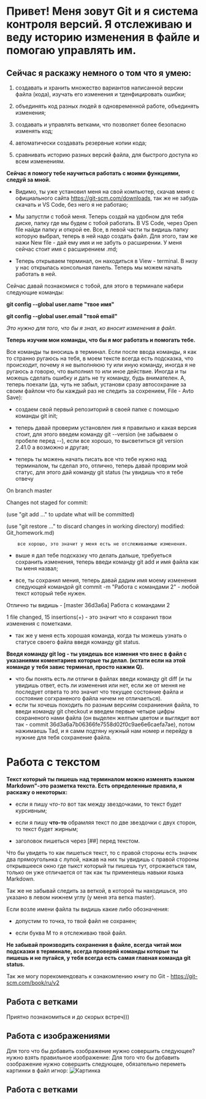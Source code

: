 # Привет! Меня зовут Git и я система контроля версий. Я отслеживаю и веду историю изменения в файле и помогаю управлять им. 
## Сейчас я раскажу немного о том что я умею:

1. создавать и хранить множество вариантов написанной версии файла (кода), изучать его изменения и тденфицировать ошибки;

2. объединять код разных людей в одновременной работе, объединять изменения;

3. создавать и управлять ветками, что позволяет более безопасно изменять код;

4. автоматически создавать резервные копии кода;

5. сравнивать историю разных версий файла, для быстрого доступа ко всем изменениям.

**Сейчас я помогу тебе научиться работать с моими функциями, следуй за мной.**

* Видимо, ты уже установил меня на свой компьютер, скачав меня с официального сайта https://git-scm.com/downloads, так же не забудь скачать и VS Code, без него я не работаю; 

* Мы запустли с тобой меня. Теперь создай на удобном для тебя диске, папку где мы будем с тобой работать. В VS Code, через Open file найди папку и открой ее. Все, в левой части ты видишь папку которую выбрал, теперь в ней надо создать файл. Для этого, там же нажи New file - дай ему имя и не забуть о расширении. У меня сейчас стоит имя с расширением .md;

* Теперь открываем терминал, он находиться в View - terminal. В низу у нас открылась консольная панель. Теперь мы можем начать работать в ней. 

Сейчас давай познакомися с тобой, для этого в терминале набери следующие команды:

**git config --global user.name "твое имя"**

**git config --global user.email "твой email"**

*Это нужно для того, что бы я знал, ко вносит изменения в файл.*

**Теперь изучим мои команды, что бы я мог работать и помогать тебе.**

Все команды ты вносишь в терминал. Если после ввода команды, я как то странно ругаюсь на тебя, в моем тексте всегда есть подсказка, что происходит, почему я не выполняюю ту или иную команду, иногда я не ругаюсь а говорю, что выполнил то или иное действие. Иногда и ты можешь сделать ошибку и дать не ту команду, будь внимателен. А, теперь поехали (да, чуть не забыл, установи сразу автосохрание за своим файлом что бы каждый раз не следить за сохрением, File - Avto Save):

* создаем свой первый репозиторий в своей папке с помощью команды git init;

* теперь давай проверим установлен лия я правильно и какая версия стоит, для этого введем команду git  --version (не забываем о пробеле перед --), если все хорошо, то высветиться git version 2.41.0 а возможно и другая;

* теперь ты можень начать писать все что тебе нужно над терминалом, ты сделал это, отлично, теперь давай проврим мой статус, для этого дай команду git status (ты увидишь что я тебе отвечу

On branch master

Changes not staged for commit:

  (use "git add <file>..." to update what will be committed)

  (use "git restore <file>..." to discard changes in working directory)
        modified:   Git_homework.md)

        все хорошо, это значит у меня есть не отслеживаемые изменения.
* выше я дал тебе подсказку что делать дальше, требуеться сохранить изменения, теперь введи команду git add и имя файла как ты меня назвал;

* все, ты сохранил мения, теперь давай дадим имя моему изменения следующей командой git commit -m "Работа с командами 2" - любой текст который тебе нужен.

Отлично ты видишь - [master 36d3a6a] Работа с командами 2

 1 file changed, 15 insertions(+) - это значит что я сохранил твои изменения с пометками.
 
 * так же у меня есть хорошая команда, когда ты можешь узнать о статусе своего файла введя команду git status.

 **Введя команду git log - ты увидешь все измения что внес в файл с указаниями коментариев которые ты делал. (кстати если на этой команде у тебя завис терминал, просто нажми Q).**
* что бы понять есть ли отличи в файлах введи команду git diff (и ты увидишь ответ, есть ли изменения или нет, если же от мення не последует ответа то это значит что текущее состояние файла и состояние согхраненого файла ничем не отличаеться).
* если ты хочешь походить по разным версиям сохраниения файла, то введи команду git checkout и введем первые четыре цифры сохраненого нами файла (он выделен желтым цветом и выглядит вот так - commit 36d3a6a7b06366fe7558d02f0c9ae6e6caefa7ae), потом нажимаешь Tad, и я самм подтяну нужный нам номер и перейду в нужние для тебя сохранение файла.

# Работа с текстом
**Текст который ты пишешь над терминалом можно изменять языком Markdown"-это разметка текста. Есть определенные правила, я раскажу о некоторых:**
- если я пишу *что-то* вот так между звездочками, то текст будет курсивным;

* если я пишу **что-то** обрамляя текст по две звездочки с двух сторон, то текст будет жирным;

* заголовок пишеться через [##] перед текстом.

Что бы увидеть то как пишеться текст, то с правой стороны есть значек два прямоугольнка с лупой, нажав на них ты увидишь с правой стороны открывшееся окно где тыкст который ты пишешь тут, отрожаеться там, только он уже отличается от так как ты применяешь навыки языка Markdown.

Так же не забывай следить за веткой, в которой ты находишься, это указано в левом нижнем углу (у меня эта ветка master).

Если возле имени файла ты видишь какие либо обозначения:
- допустим то точка, то твой файл не сохранен;
* если буква М то я отслеживаю твой файл.


**Не забывай производить сохранения в файле, всегда читай мои подсказки в терминале, всегда проверяй команды которые ты пишешь и не пугайся, у тебя всегда есть самая главная команда git status.**

Так же могу порекомендовать к ознакомлению книгу по Git - https://git-scm.com/book/ru/v2

## Работа с ветками

Приятно познакомиться и до скорых встреч)))




## Работа с изображениями
Для того что бы добавить озображение нужно совершить следующее? нужно взять правильное изображение:
Для того что бы добавить озображение нужно совершить следующее, обязательно переметь картинки в файл игнор:
![Картинка](Logo.png)

## Работа с ветками
